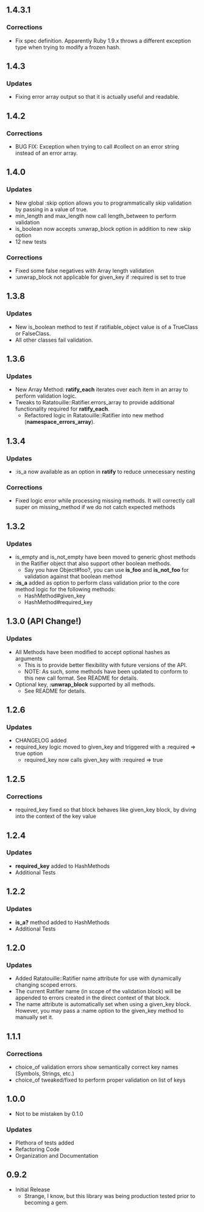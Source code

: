 ## 1.4.3.1

### Corrections

* Fix spec definition. Apparently Ruby 1.9.x throws a different exception type when trying to modify a frozen hash.

## 1.4.3

### Updates

* Fixing error array output so that it is actually useful and readable.

## 1.4.2

### Corrections

* BUG FIX: Exception when trying to call #collect on an error string instead of an error array.

## 1.4.0

### Updates

* New global :skip option allows you to programmatically skip validation by passing in a value of true.
* min\_length and max\_length now call length\_between to perform validation
* is\_boolean now accepts :unwrap\_block option in addition to new :skip option
* 12 new tests

### Corrections

* Fixed some false negatives with Array length validation
* :unwrap\_block not applicable for given\_key if :required is set to true

## 1.3.8

### Updates

* New is\_boolean method to test if ratifiable\_object value is of a TrueClass or FalseClass. 
* All other classes fail validation.

## 1.3.6

### Updates

* New Array Method: **ratify\_each** iterates over each item in an array to perform validation logic.
* Tweaks to Ratatouille::Ratifier.errors\_array to provide additional functionality required for **ratify\_each**.
  * Refactored logic in Ratatouille::Ratifier into new method (**namespace\_errors\_array**).

## 1.3.4

### Updates

* :is\_a now available as an option in **ratify** to reduce unnecessary nesting

### Corrections

* Fixed logic error while processing missing methods. It will correctly call super on missing\_method if 
  we do not catch expected methods

## 1.3.2

### Updates

* is\_empty and is\_not\_empty have been moved to generic ghost methods in the Ratifier object that also support other boolean methods.
  * Say you have Object#foo?, you can use **is\_foo** and **is\_not\_foo** for validation against that boolean method
* **:is\_a** added as option to perform class validation prior to the core method logic for the following methods:
  * HashMethod#given_key
  * HashMethod#required_key

## 1.3.0 (API Change!)

### Updates

* All Methods have been modified to accept optional hashes as arguments
  * This is to provide better flexibility with future versions of the API.
  * NOTE: As such, some methods have been updated to conform to this new call format. See README for details.
* Optional key, **:unwrap_block** supported by all methods. 
  * See README for details.

## 1.2.6

### Updates

* CHANGELOG added
* required\_key logic moved to given\_key and triggered with a :required => true option
  * required\_key now calls given_key with :required => true

## 1.2.5

### Corrections

* required\_key fixed so that block behaves like given\_key block, by diving into the 
  context of the key value

## 1.2.4

### Updates

* **required\_key** added to HashMethods
* Additional Tests

## 1.2.2

### Updates

* **is\_a?** method added to HashMethods
* Additional Tests

## 1.2.0

### Updates

* Added Ratatouille::Ratifier name attribute for use with dynamically changing scoped errors.
* The current Ratifier name (in scope of the validation block) will be appended to errors created
  in the direct context of that block.
* The name attribute is automatically set when using a given_key block. However, you may pass a :name
  option to the given\_key method to manually set it.

## 1.1.1

### Corrections

* choice\_of validation errors show semantically correct key names (Symbols, Strings, etc.)
* choice\_of tweaked/fixed to perform proper validation on list of keys

## 1.0.0

* Not to be mistaken by 0.1.0

### Updates

* Plethora of tests added
* Refactoring Code
* Organization and Documentation

## 0.9.2

* Initial Release
  * Strange, I know, but this library was being production tested prior to becoming a gem.
